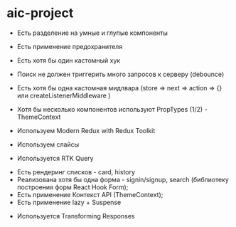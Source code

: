 # aic-project

- Есть разделение на умные и глупые компоненты
- Есть применение предохранителя
- Есть хотя бы один кастомный хук
- Поиск не должен триггерить много запросов к серверу (debounce)
- Есть хотя бы одна кастомная мидлвара (store ⇒ next ⇒ action ⇒ {} или createListenerMiddleware )

- Хотя бы несколько компонентов используют PropTypes (1/2) - ThemeContext
- Используем Modern Redux with Redux Toolkit
- Используем слайсы

- Используется RTK Query

* Есть рендеринг списков - card, history
* Реализована хотя бы одна форма - signin/signup, search (библиотеку построения форм React Hook Form);
* Есть применение Контекст API (ThemeContext);
* Есть применение lazy + Suspense

- Используется Transforming Responses
